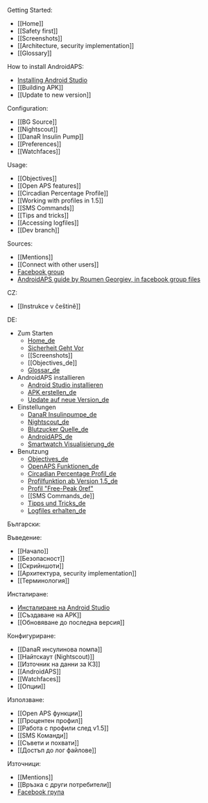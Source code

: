 Getting Started:
* [[Home]]
* [[Safety first]]
* [[Screenshots]]
* [[Architecture, security implementation]]
* [[Glossary]]

How to install AndroidAPS:
* [Installing Android Studio](https://developer.android.com/studio/install.html)
* [[Building APK]]
* [[Update to new version]]

Configuration:
* [[BG Source]]
* [[Nightscout]]
* [[DanaR Insulin Pump]]
* [[Preferences]]
* [[Watchfaces]]

Usage:
* [[Objectives]]
* [[Open APS features]]
* [[Circadian Percentage Profile]]
* [[Working with profiles in 1.5]]
* [[SMS Commands]]
* [[Tips and tricks]]
* [[Accessing logfiles]]
* [[Dev branch]]

Sources:
* [[Mentions]]
* [[Connect with other users]]
* [Facebook group](https://www.facebook.com/groups/1900195340201874/)
* [AndroidAPS guide by Roumen Georgiev, in facebook group files](https://www.facebook.com/groups/1900195340201874/files/)

CZ:
* [[Instrukce v češtině]]

DE:
* Zum Starten
    * [Home_de](https://github.com/MilosKozak/AndroidAPS/wiki/Home_de)
    * [Sicherheit Geht Vor](https://github.com/MilosKozak/AndroidAPS/wiki/Sicherheit_Geht_Vor_de)
    * [[Screenshots]]
    * [[Objectives_de]]
    * [Glossar_de](https://github.com/MilosKozak/AndroidAPS/wiki/Glossar_de)
* AndroidAPS installieren
    * [Android Studio installieren](https://developer.android.com/studio/install.html)
    * [APK erstellen_de](https://github.com/MilosKozak/AndroidAPS/wiki/APK-erstellen_de)
    * [Update auf neue Version_de](https://github.com/MilosKozak/AndroidAPS/wiki/Update-auf-neue-Version_de)
* Einstellungen
    * [DanaR Insulinpumpe_de](https://github.com/MilosKozak/AndroidAPS/wiki/DanaR-Insulinpumpe_de)
    * [Nightscout_de](https://github.com/MilosKozak/AndroidAPS/wiki/Nightscout_de)
    * [Blutzucker Quelle_de](https://github.com/MilosKozak/AndroidAPS/wiki/Blutzucker-Quelle_de)
    * [AndroidAPS_de](https://github.com/MilosKozak/AndroidAPS/wiki/AndroidAPS_de)
    * [Smartwatch Visualisierung_de](https://github.com/MilosKozak/AndroidAPS/wiki/Smartwatch-Visualisierung_de)
* Benutzung
    * [Objectives_de](https://github.com/MilosKozak/AndroidAPS/wiki/Objectives_de)
    * [OpenAPS Funktionen_de](https://github.com/MilosKozak/AndroidAPS/wiki/OpenAPS-Funktionen_de)
    * [Circadian Percentage Profil_de](https://github.com/MilosKozak/AndroidAPS/wiki/Circadian-Percentage-Profil_de)
    * [Profilfunktion ab Version 1.5_de](https://github.com/MilosKozak/AndroidAPS/wiki/Profilfunktion-ab-Version-1.5_de)   
    * [Profil "Free-Peak 0ref"](https://github.com/MilosKozak/AndroidAPS/wiki/Profil-%22Free-Peak-0ref%22.)
    * [[SMS Commands_de]]
    * [Tipps und Tricks_de](https://github.com/MilosKozak/AndroidAPS/wiki/Tipps-und-Tricks_de)
    * [Logfiles erhalten_de](https://github.com/MilosKozak/AndroidAPS/wiki/Logfiles-erhalten_de)


Български:

Въведение:
* [[Начало]]
* [[Безопасност]]
* [[Скрийншоти]]
* [[Архитектура, security implementation]]
* [[Терминология]]

Инсталиране:
* [Инсталиране на Android Studio](https://developer.android.com/studio/install.html)
* [[Създаване на APK]]
* [[Обновяване до последна версия]]

Конфигуриране:
* [[DanaR инсулинова помпа]]
* [[Найтскаут (Nightscout)]]
* [[Източник на данни за КЗ]]
* [[АndroidAPS]]
* [[Wаtchfaces]]
* [[Опции]]

Използване:
* [[Open APS функции]]
* [[Процентен профил]]
* [[Работа с профили след v1.5]]
* [[SMS Команди]]
* [[Съвети и похвати]]
* [[Достъп до лог файлове]]

Източници:
* [[Mentions]]
* [[Връзка с други потребители]]
* [Facebook група](https://www.facebook.com/groups/1900195340201874/)



